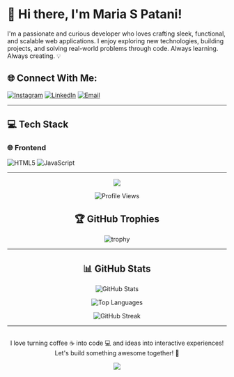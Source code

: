 # 👋 Hi there, I'm Maria S Patani!

I'm a passionate and curious developer who loves crafting sleek, functional, and scalable web applications. I enjoy exploring new technologies, building projects, and solving real-world problems through code. Always learning. Always creating. 💡

## 🌐 Connect With Me:
[![Instagram](https://img.shields.io/badge/Instagram-%23E4405F.svg?logo=Instagram&logoColor=white)](https://instagram.com/maria_s_patani)
[![LinkedIn](https://img.shields.io/badge/LinkedIn-%230077B5.svg?logo=linkedin&logoColor=white)](https://www.linkedin.com/in/maria-s-patani-79a6a0327)
[![Email](https://img.shields.io/badge/Email-D14836?logo=gmail&logoColor=white)](mailto:chinnu.patani0808@gmail.com)

---

## 💻 Tech Stack

### 🌐 Frontend
![HTML5](https://img.shields.io/badge/html5-%23E34F26.svg?style=for-the-badge&logo=html5&logoColor=white)
![JavaScript](https://img.shields.io/badge/javascript-%23323330.svg?style=for-the-badge&logo=javascript&logoColor=%23F7DF1E)

<!--### 🛠️ Tools, Languages & Design
![Python](https://img.shields.io/badge/python-3670A0?style=for-the-badge&logo=python&logoColor=ffdd54)
![Java](https://img.shields.io/badge/java-%23ED8B00.svg?style=for-the-badge&logo=openjdk&logoColor=white)
![C](https://img.shields.io/badge/c-%2300599C.svg?style=for-the-badge&logo=c&logoColor=white)-->


---
<!-- 🌊 Top Animated Wave Banner -->
<p align="center">
  <img src="https://capsule-render.vercel.app/api?type=waving&color=FF0054&height=120&section=header&text=Welcome%20to%20My%20Profile!&fontSize=30&fontColor=ffffff&animation=fadeIn&fontAlignY=40"/>
</p>

<div align="center">

![Profile Views](https://komarev.com/ghpvc/?username=mariaspatani&color=blue&style=for-the-badge)

## 🏆 GitHub Trophies  
![trophy](https://github-profile-trophy.vercel.app/?username=mariaspatani&theme=radical&no-frame=false&no-bg=true&margin-w=15&column=4&rank=SECRET,SSS,SS,S,AAA,AA,A,B,C)

---

## 📊 GitHub Stats  
![GitHub Stats](https://github-readme-stats.vercel.app/api?username=mariaspatani&show_icons=true&theme=tokyonight)

![Top Languages](https://github-readme-stats.vercel.app/api/top-langs/?username=mariaspatani&layout=compact&theme=radical)


![GitHub Streak](https://streak-stats.demolab.com?user=mariaspatani&theme=radical&hide_border=false) 


---

## 
I love turning coffee ☕ into code 💻 and ideas into interactive experiences!  
Let's build something awesome together! 🚀

</div>

<!-- 🌊 Bottom Animated Wave Banner -->
<p align="center">
  <img src="https://capsule-render.vercel.app/api?type=waving&color=FF0054&height=120&section=footer"/>
</p>
